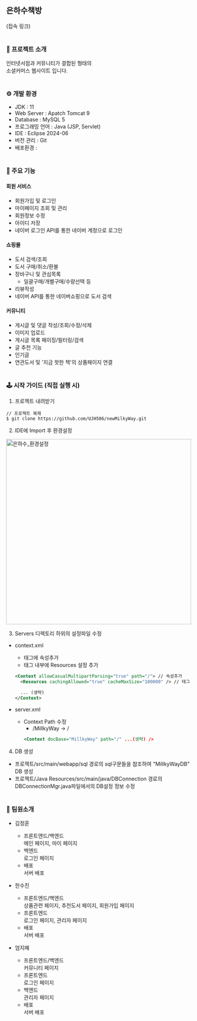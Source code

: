 ## 은하수책방
(접속 링크)
<br /><br />

### 📖 프로젝트 소개
인터넷서점과 커뮤니티가 결합된 형태의 <br />
소셜커머스 웹사이트 입니다.
<br /><br />

### ⚙ 개발 환경
- JDK : 11
- Web Server : Apatch Tomcat 9
- Database : MySQL 5
- 프로그래밍 언어 : Java (JSP, Servlet)
- IDE : Eclipse 2024-06
- 버전 관리 : Git
- 배포환경 :
<br /><br />

### 📌 주요 기능
#### 회원 서비스
- 회원가입 및 로그인
- 마이페이지 조회 및 관리
- 회원정보 수정
- 아이디 저장
- 네이버 로그인 API를 통한 네이버 계정으로 로그인

#### 쇼핑몰
- 도서 검색/조회
- 도서 구매/취소/환불
- 장바구니 및 관심목록
  - 일괄구매/개별구매/수량선택 등
- 리뷰작성
- 네이버 API를 통한 네이버쇼핑으로 도서 검색

#### 커뮤니티
- 게시글 및 댓글 작성/조회/수정/삭제
- 이미지 업로드
- 게시글 목록 페이징/필터링/검색
- 글 추천 기능
- 인기글
- 연관도서 및 '지금 핫한 책'의 상품페이지 연결
<br /><br />

### 🕹 시작 가이드 (직접 실행 시)
1. 프로젝트 내려받기
```
// 프로젝트 복제
$ git clone https://github.com/UJH506/newMilkyWay.git
```
2. IDE에 Import 후 환경설정<br />
<img src="https://github.com/user-attachments/assets/814039bf-6e27-4d08-bf17-565e68902100" width="500px" alt="은하수_환경설정">

3. Servers 디렉토리 하위의 설정파일 수정
- context.xml
  - <Context> 태그에 속성추가
  - <Context> 태그 내부에 Resources 설정 추가
  ```xml
  <Context allowCasualMultipartParsing="true" path="/"> // 속성추가
    <Resources cachingAllowed="true" cacheMaxSize="100000" /> // 태그 추가

    ... (생략)
  </Context>
  ```

- server.xml
  - Context Path 수정
    - /MillkyWay -> /
    ```xml
    <Context docBase="MillkyWay" path="/" ...(생략) />
    ```
4. DB 생성
- 프로젝트/src/main/webapp/sql 경로의 sql구문들을 참조하여 "MillkyWayDB" DB 생성
- 프로젝트/Java Resources/src/main/java/DBConnection 경로의 DBConnectionMgr.java파일에서의 DB설정 정보 수정
<br /><br />

### 👬 팀원소개
- 김정훈
  - 프론트엔드/백엔드<br />
    메인 페이지, 마이 페이지<br />
  - 백엔드<br />
    로그인 페이지<br />
  - 배포<br />
    서버 배포<br />
    
- 한수진
  - 프론트엔드/백엔드<br />
    상품관련 페이지, 추천도서 페이지, 회원가입 페이지
  - 프론트엔드<br />
    로그인 페이지, 관리자 페이지<br />
  - 배포<br />
    서버 배포<br />
    
- 엄지혜
  - 프론트엔드/백엔드<br />
    커뮤니티 페이지
  - 프론트엔드<br />
    로그인 페이지
  - 백엔드<br />
    관리자 페이지
  - 배포<br />
    서버 배포
